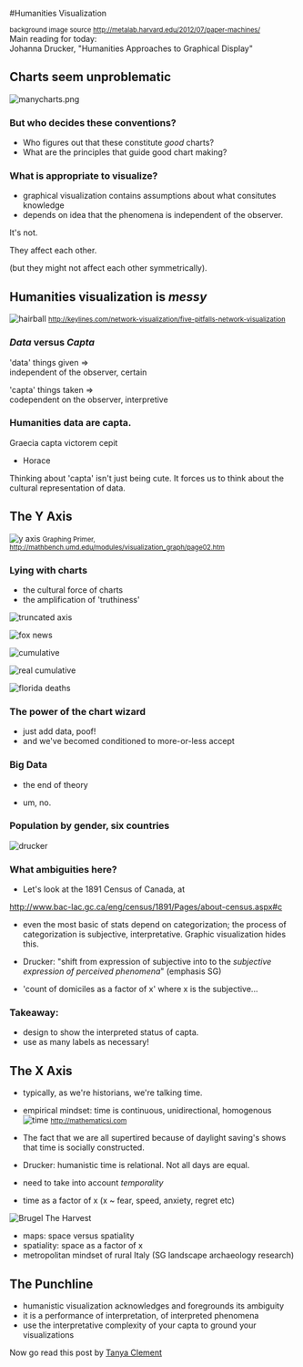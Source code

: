 #Humanities Visualization

<small>background image source http://metalab.harvard.edu/2012/07/paper-machines/</small><br>
Main reading for today:<br>
Johanna Drucker, "Humanities Approaches to Graphical Display"


## Charts seem unproblematic
![manycharts.png](http://i.imgur.com/MJgDw50.png)



### But who decides these conventions?
+ Who figures out that these constitute _good_ charts?
+ What are the principles that guide good chart making?

  
### What is appropriate to visualize?
+ graphical visualization contains assumptions about what consitutes knowledge
+ depends on idea that the phenomena is independent of the observer.


It's not.

They affect each other.

(but they might not affect each other symmetrically).


## Humanities visualization is *messy*
![hairball](http://keylines.com/wp-content/uploads/2014/06/hairball1.png)
<small> http://keylines.com/network-visualization/five-pitfalls-network-visualization </small> 


### _Data_ versus _Capta_

'data' things given => <br>
independent of the observer, certain


'capta' things taken => <br>
codependent on the observer, interpretive


### Humanities data are capta.

Graecia capta victorem cepit<br>
- Horace


Thinking about 'capta' isn't just being cute. It forces us to think about the cultural representation of data.


## The Y Axis
![y axis](http://mathbench.umd.edu/modules/visualization_graph/graphics-final/axes.jpg)
<small>Graphing Primer, http://mathbench.umd.edu/modules/visualization_graph/page02.htm </small>


### Lying with charts
+ the cultural force of charts
+ the amplification of 'truthiness'


![truncated axis](https://s3.amazonaws.com/heapdatablog/misleading1_yaxis.png)


![fox news](https://s3.amazonaws.com/heapdatablog/misleading1_fox.jpg)


![cumulative](https://s3.amazonaws.com/heapdatablog/misleading2_cumulative.png)


![real cumulative](https://s3.amazonaws.com/heapdatablog/misleading2_normal.png)


![florida deaths](https://s3.amazonaws.com/heapdatablog/misleading3_deaths.jpg)


### The power of the chart wizard
+ just add data, poof!
+ and we've becomed conditioned to more-or-less accept


### Big Data
- the end of theory


- um, no.


### Population by gender, six countries
![drucker](http://www.digitalhumanities.org/dhq/vol/5/1/000091/...000091/resources/images/figure01.jpg)


### What ambiguities here?
+ Let's look at the 1891 Census of Canada, at

http://www.bac-lac.gc.ca/eng/census/1891/Pages/about-census.aspx#c


+ even the most basic of stats depend on categorization; the process of categorization is subjective, interpretative. Graphic visualization hides this.


+ Drucker: "shift from expression of subjective into to the _subjective expression of perceived phenomena_" (emphasis SG)
+ 'count of domiciles as a factor of x' where x is the subjective...


### Takeaway:
- design to show the interpreted status of capta. 
- use as many labels as necessary!


## The X Axis
+ typically, as we're historians, we're talking time.


+ empirical mindset: time is continuous, unidirectional, homogenous
![time](http://mathematicsi.com/wp-content/uploads/Distance-Time-Graphs12.png)
<small>http://mathematicsi.com</small>

+ The fact that we are all supertired because of daylight saving's shows that time is socially constructed.


+ Drucker: humanistic time is relational. Not all days are equal.  
+ need to take into account _temporality_
+ time as a factor of x (x ~ fear, speed, anxiety, regret etc)


![Brugel The Harvest](http://upload.wikimedia.org/wikipedia/commons/a/ae/Pieter_Bruegel_the_Elder-_The_Corn_Harvest_(August).JPG)


+ maps: space versus spatiality
+ spatiality: space as a factor of x
+ metropolitan mindset of rural Italy (SG landscape archaeology research)


## The Punchline
- humanistic visualization acknowledges and foregrounds its ambiguity
- it is a performance of interpretation, of interpreted phenomena
- use the interpretative complexity of your capta to ground your visualizations


Now go read this post by [Tanya Clement](http://blogs.ischool.utexas.edu/f2011dh/2011/10/31/capta-and-data-visualization-the-humanistic-method-and-representing-knowledge/)
